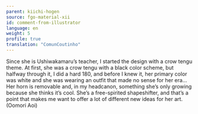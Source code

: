 ```yaml
---
parent: kiichi-hogen
source: fgo-material-xii
id: comment-from-illustrator
language: en
weight: 5
profile: true
translation: "ComunCoutinho"
---
```


Since she is Ushiwakamaru’s teacher, I started the design with a crow tengu theme. At first, she was a crow tengu with a black color scheme, but halfway through it, I did a hard 180, and before I knew it, her primary color was white and she was wearing an outfit that made no sense for her era… Her horn is removable and, in my headcanon, something she’s only growing because she thinks it’s cool. She’s a free-spirited shapeshifter, and that’s a point that makes me want to offer a lot of different new ideas for her art. (Oomori Aoi)
